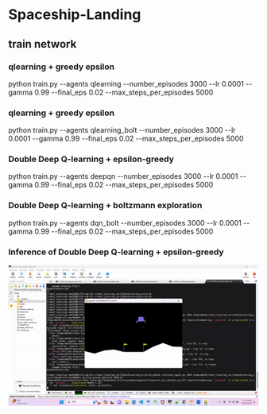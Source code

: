 # Spaceship-Landing

## train network
### qlearning + greedy epsilon

python train.py --agents qlearning --number_episodes 3000 --lr 0.0001 --gamma 0.99 --final_eps 0.02 --max_steps_per_episodes 5000

### qlearning + greedy epsilon

python train.py --agents qlearning_bolt --number_episodes 3000 --lr 0.0001 --gamma 0.99 --final_eps 0.02 --max_steps_per_episodes 5000

### Double Deep Q-learning + epsilon-greedy

python train.py --agents deepqn --number_episodes 3000 --lr 0.0001 --gamma 0.99 --final_eps 0.02 --max_steps_per_episodes 5000

### Double Deep Q-learning + boltzmann exploration

python train.py --agents dqn_bolt --number_episodes 3000 --lr 0.0001 --gamma 0.99 --final_eps 0.02 --max_steps_per_episodes 5000

### Inference of Double Deep Q-learning + epsilon-greedy
![](https://github.com/MartinKuo427/Spaceship-Landing/blob/main/example_inference.gif)
